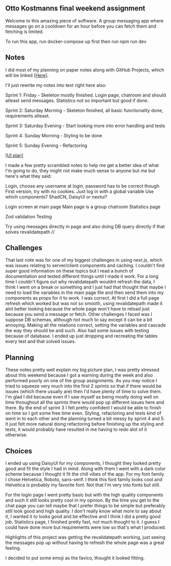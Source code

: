 ## Otto Kostmanns final weekend assignment

Welcome to this amazing piece of software. A group messaging app where messages go on a cooldown for an hour before you can fetch them and fetching is limited.

To run this app, run docker-compose up first then run npm run dev

## Notes

I did most of my planning on paper notes along with GitHub Projects, which will be linked [[Here]](https://github.com/orgs/saltsthlm/projects/66/).

I'll just rewrite my notes into text right here also:

Sprint 1: Friday - Skeleton mostly finished. Login page, chatroom and should atleast send messages. Statistics not so important but good if done.

Sprint 2: Saturday Morning - Skeleton finished, all basic functionality done, requirements atleast.

Sprint 3: Saturday Evening - Start looking more into error handling and tests

Sprint 4: Sunday Morning - Styling to be done

Sprint 5: Sunday Evening - Refactoring

[[UI plan]](https://utfs.io/f/c2e54c5a-72bc-4243-8e5e-3f4f4713d2b2-1xbxjx.jpg)

I made a few pretty scrambled notes to help me get a better idea of what I'm going to do, they might not make much sense to anyone but me but here's what they said:

Login, choose any username at login, password has to be correct though
First version, try with no cookies. Just log in with a global variable
Use which components? ShadCN, DaisyUI or nextui?

Login screen at main page
Main page is a group chatroom
Statistics page

Zod validation
Testing

Try using messages directly in page and also doing DB query directly if that solves revalidatepath
//

## Challenges

That last note was for one of my biggest challenges in using next.js, which was issues relating to server/client components and caching.
I couldn't find super good information on these topics but I read a bunch of documentation and tested different things until I made it work.
For a long time I couldn't figure out why revalidatepath wouldnt refresh the data, I think I went on a break or something and I just had that thought that maybe I need to load the variables in the main page file and then send them into my components as props for it to work.
I was correct. At first I did a full page refresh which worked but was not so smooth, using revalidatepath made it alot better looking because the whole page won't have to reload just because you send a message or fetch.
Other challenges I faced was I suppose DB schemas, although not much to say except it can be a bit annoying.
Making all the relations correct, setting the variables and cascade the way they should be and such.
Also had some issues with testing because of database.
I ended up just dropping and recreating the tables every test and that solved issues.

## Planning

These notes pretty well explain my big picture plan, I was pretty stressed about this weekend because I got a warning during the week and also performed poorly on one of the group assignments.
As you may notice I tried to squeeze very much into the first 2 sprints so that if there would be issues (which there usually are) then I'd have plenty of time to solve them.
I'm glad I did because even if I saw myself as being mostly doing well on time throughout all the sprints there would pop up different issues here and there.
By the end of sprint 3 I felt pretty confident I would be able to finish on time so I got some free time even.
Styling, refactoring and tests kind of went in to each other and the planning turned a bit messy by sprint 4 and 5.
It just felt more natural doing refactoring before finishing up the styling and tests, it would probably have resulted in me having to redo alot of it otherwise.

## Choices

I ended up using DaisyUI for my components, I thought they looked pretty good and fit the style I had in mind. 
Along with them I went with a dark color scheme because I thought it fit the chill vibes of the app.
For my font family I chose Helvetica, Roboto, sans-serif. I think this font family looks cool and Helvetica is probably my favorite font.
Not that I'm very into fonts but still.

For the login page I went pretty basic but with the high quality components and such it still looks pretty cool in my opinion.
By the time you get to the chat page you can tell maybe that I prefer things to be simple but preferably still look good and high quality.
I don't really know what more to say about it, I wanted it to looks good and be effective and I think I did a pretty good job.
Statistics page, I finished pretty fast, not much thought to it. I guess I could have done more but requirements were low so that's what I produced.

Highlights of this project was getting the revalidatepath working, just seeing the messages pop up without having to refresh the whole page was a great feeling.

I decided to put some emoji as the favico, thought it looked fitting.
